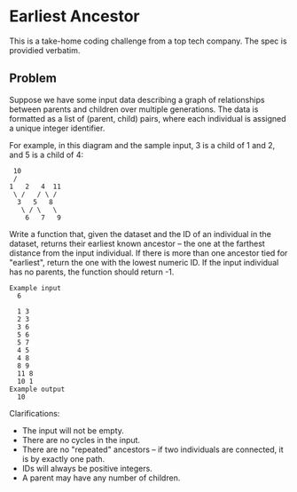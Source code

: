 # Earliest Ancestor

This is a take-home coding challenge from a top tech company. The spec is providied verbatim.


## Problem

Suppose we have some input data describing a graph of relationships between parents and children over multiple generations. The data is formatted as a list of (parent, child) pairs, where each individual is assigned a unique integer identifier.

For example, in this diagram and the sample input, 3 is a child of 1 and 2, and 5 is a child of 4:

```
 10
 /
1   2   4  11
 \ /   / \ /                  
  3   5   8
   \ / \   \
    6   7   9
```

Write a function that, given the dataset and the ID of an individual in the dataset, returns their earliest known ancestor – the one at the farthest distance from the input individual. If there is more than one ancestor tied for "earliest", return the one with the lowest numeric ID. If the input individual has no parents, the function should return -1.

```
Example input
  6

  1 3
  2 3
  3 6
  5 6
  5 7
  4 5
  4 8
  8 9
  11 8
  10 1
Example output
  10
```

Clarifications:
* The input will not be empty.
* There are no cycles in the input.
* There are no "repeated" ancestors – if two individuals are connected, it is by exactly one path.
* IDs will always be positive integers.
* A parent may have any number of children.

